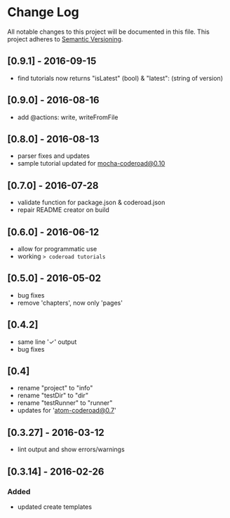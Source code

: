 # Change Log
All notable changes to this project will be documented in this file.
This project adheres to [Semantic Versioning](http://semver.org/).

## [0.9.1] - 2016-09-15
- find tutorials now returns "isLatest" (bool) & "latest": (string of version)

## [0.9.0] - 2016-08-16
- add @actions: write, writeFromFile

## [0.8.0] - 2016-08-13
- parser fixes and updates
- sample tutorial updated for mocha-coderoad@0.10

## [0.7.0] - 2016-07-28
- validate function for package.json & coderoad.json
- repair README creator on build

## [0.6.0] - 2016-06-12
- allow for programmatic use
- working `> coderoad tutorials`

## [0.5.0] - 2016-05-02
- bug fixes
- remove 'chapters', now only 'pages'

## [0.4.2]
- same line '✓' output
- bug fixes

## [0.4]
- rename "project" to "info"
- rename "testDir" to "dir"
- rename "testRunner" to "runner"
- updates for 'atom-coderoad@0.7'

## [0.3.27] - 2016-03-12
- lint output and show errors/warnings

## [0.3.14] - 2016-02-26
### Added
- updated create templates
